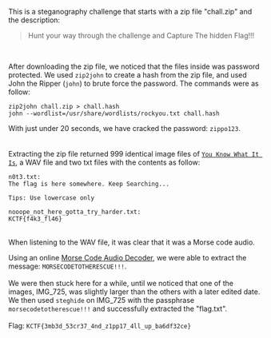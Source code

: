 This is a steganography challenge that starts with a zip file "chall.zip" and the description:
> Hunt your way through the challenge and Capture The hidden Flag!!!
<br>

After downloading the zip file, we noticed that the files inside was password protected. We used `zip2john` to create a hash from the zip file, and used John the Ripper (`john`) to brute force the password. The commands were as follow:
```
zip2john chall.zip > chall.hash
john --wordlist=/usr/share/wordlists/rockyou.txt chall.hash
```
With just under 20 seconds, we have cracked the password: `zippo123`.
<br><br><br>
Extracting the zip file returned 999 identical image files of [`You Know What It Is`](https://www.youtube.com/watch?v=dQw4w9WgXcQ), a WAV file and two txt files with the contents as follow:
```
n0t3.txt:
The flag is here somewhere. Keep Searching...

Tips: Use lowercase only

nooope_not_here_gotta_try_harder.txt:
KCTF{f4k3_fl46}
```
<br>
When listening to the WAV file, it was clear that it was a Morse code audio. 

Using an online [Morse Code Audio Decoder](https://morsecode.world/international/decoder/audio-decoder-adaptive.html), we were able to extract the message: `MORSECODETOTHERESCUE!!!`.
<br><br>
We were then stuck here for a while, until we noticed that one of the images, IMG_725, was slightly larger than the others with a later edited date. We then used `steghide` on IMG_725 with the passphrase `morsecodetotherescue!!!` and successfully extracted the "flag.txt".
<br><br>
Flag: `KCTF{3mb3d_53cr37_4nd_z1pp17_4ll_up_ba6df32ce}`
